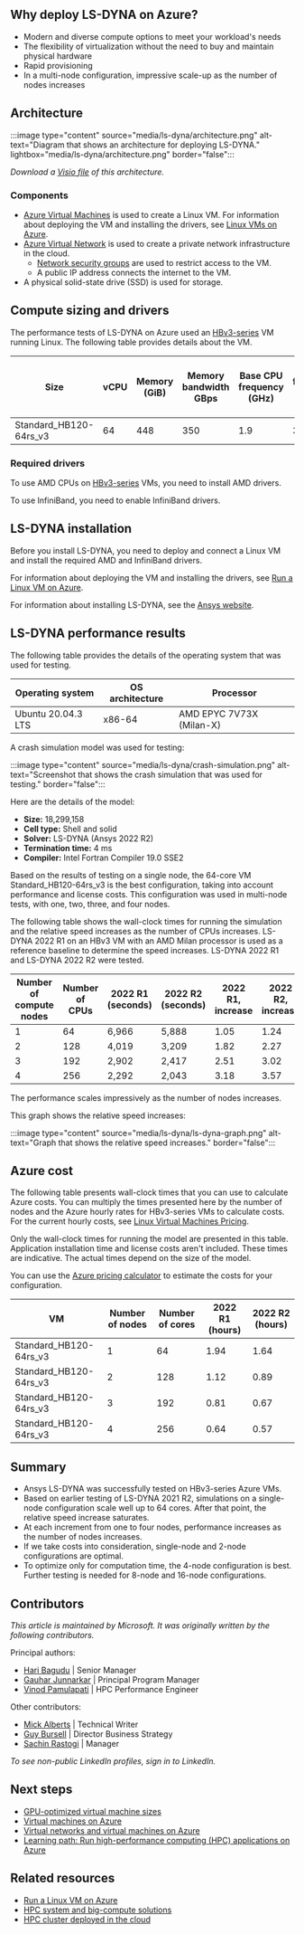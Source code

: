 <Intro should cover a basic overview of the workload.>

## Why deploy LS-DYNA on Azure?

- Modern and diverse compute options to meet your workload's needs
- The flexibility of virtualization without the need to buy and maintain physical hardware
- Rapid provisioning
- In a multi-node configuration, impressive scale-up as the number of nodes increases

## Architecture

:::image type="content" source="media/ls-dyna/architecture.png" alt-text="Diagram that shows an architecture for deploying LS-DYNA." lightbox="media/ls-dyna/architecture.png" border="false":::

*Download a [Visio file](https://arch-center.azureedge.net/ls-dyna.vsdx) of this
architecture.*

### Components

- [Azure Virtual Machines](https://azure.microsoft.com/services/virtual-machines) is
    used to create a Linux VM. For information about deploying the VM and installing the drivers, see [Linux VMs on Azure](../../reference-architectures/n-tier/linux-vm.yml).
- [Azure Virtual Network](https://azure.microsoft.com/services/virtual-network) is
    used to create a private network infrastructure in the cloud.
  - [Network security groups](/azure/virtual-network/network-security-groups-overview) are used to restrict access to the VM.  
  - A public IP address connects the internet to the VM.
- A physical solid-state drive (SSD) is used for storage.

## Compute sizing and drivers

The performance tests of LS-DYNA on Azure used an [HBv3-series](/azure/virtual-machines/hbv3-series) VM running Linux. The following table provides details about the VM.

|Size|vCPU|Memory (GiB)|Memory bandwidth GBps|Base CPU frequency (GHz)|	All-cores frequency (GHz, peak)|Single-core frequency (GHz, peak)|Maximum data disks|
|-|-|-|-|-|-|-|-|
|Standard_HB120-64rs_v3|	64|		448|	350|	1.9|	3.0|	3.5|	32	|

### Required drivers

To use AMD CPUs on [HBv3-series](/azure/virtual-machines/hbv3-series) VMs, you need to install AMD drivers.

To use InfiniBand, you need to enable InfiniBand drivers.

## LS-DYNA installation

Before you install LS-DYNA, you need to deploy and connect a Linux VM and install the required AMD and InfiniBand drivers.

For information about deploying the VM and installing the drivers, see [Run a Linux VM on Azure](../../reference-architectures/n-tier/linux-vm.yml).

For information about installing LS-DYNA, see the [Ansys website](https://www.ansys.com/products/structures/ansys-ls-dyna).

## LS-DYNA performance results

The following table provides the details of the operating system that was used for testing.

|Operating system	|OS architecture|Processor|
|-|-|-|
|Ubuntu 20.04.3 LTS|x86-64|	AMD EPYC 7V73X (Milan-X)|

A crash simulation model was used for testing:

:::image type="content" source="media/ls-dyna/crash-simulation.png" alt-text="Screenshot that shows the crash simulation that was used for testing." border="false":::

Here are the details of the model: 

- **Size:** 18,299,158
- **Cell type:** Shell and solid
- **Solver:** LS-DYNA (Ansys 2022 R2)
- **Termination time:** 4 ms
- **Compiler:** Intel Fortran Compiler 19.0 SSE2

Based on the results of testing on a single node, the 64-core VM Standard_HB120-64rs_v3 is the best configuration, taking into account performance and license costs. This configuration was used in multi-node tests, with one, two, three, and four nodes.

The following table shows the wall-clock times for running the simulation and the relative speed increases as the number of CPUs increases. LS-DYNA 2022 R1 on an HBv3 VM with an AMD Milan processor is used as a reference baseline to determine the speed increases. LS-DYNA 2022 R1 and LS-DYNA 2022 R2 were tested.

|Number of compute nodes|	Number of CPUs|2022 R1 (seconds)| 	2022 R2 (seconds)| 2022 R1, increase| 	2022 R2, increase |
|-|-|-|-|-|-|
|1	|64|		6,966	|5,888|		1.05|	1.24|
|2	|128|		4,019	|3,209|		1.82|	2.27|
|3	|192|		2,902	|2,417|		2.51|	3.02|
|4	|256|		2,292	|2,043|		3.18|	3.57|

The performance scales impressively as the number of nodes increases.

This graph shows the relative speed increases:

:::image type="content" source="media/ls-dyna/ls-dyna-graph.png" alt-text="Graph that shows the relative speed increases." border="false":::

## Azure cost

The following table presents wall-clock times that you can use to calculate Azure costs. You can multiply the times presented here by the number of nodes and the Azure hourly rates for HBv3-series VMs to calculate costs. For the current hourly costs, see [Linux Virtual Machines Pricing](https://azure.microsoft.com/pricing/details/virtual-machines/linux/#pricing).

Only the wall-clock times for running the model are presented in this table. Application installation time and license costs aren't included. These times are indicative. The actual times depend on the size of the model.

You can use the [Azure pricing calculator](https://azure.microsoft.com/pricing/calculator) to estimate the costs for your configuration.

|VM |	Number of nodes	| Number of cores|2022 R1 (hours)|	2022 R2 (hours)|
|-|-|-|-|-|
|Standard_HB120-64rs_v3|	1|	64|		1.94|	1.64|
|Standard_HB120-64rs_v3|2	|128		|1.12|	0.89|
|Standard_HB120-64rs_v3|3	|192	|	0.81|	0.67|
|Standard_HB120-64rs_v3|4	|256	|	0.64	|0.57|
 
## Summary

- Ansys LS-DYNA was successfully tested on HBv3-series Azure VMs.
- Based on earlier testing of LS-DYNA 2021 R2, simulations on a single-node configuration scale well up to 64 cores. After that point, the relative speed increase saturates.
- At each increment from one to four nodes, performance increases as the number of nodes increases.
- If we take costs into consideration, single-node and 2-node configurations are optimal.
- To optimize only for computation time, the 4-node configuration is best. Further testing is needed for 8-node and 16-node configurations.

## Contributors

*This article is maintained by Microsoft. It was originally written by
the following contributors.*

Principal authors:

-   [Hari Bagudu](https://www.linkedin.com/in/hari-bagudu-88732a19) |
    Senior Manager
-   [Gauhar Junnarkar](https://www.linkedin.com/in/gauharjunnarkar) |
    Principal Program Manager
-   [Vinod Pamulapati](https://www.linkedin.com/in/vinod-reddy-20481a104) |
    HPC Performance Engineer

Other contributors:

-   [Mick Alberts](https://www.linkedin.com/in/mick-alberts-a24a1414) |
    Technical Writer
-   [Guy Bursell](https://www.linkedin.com/in/guybursell) | Director
    Business Strategy
-   [Sachin Rastogi](https://www.linkedin.com/in/sachin-rastogi-907a3b5) |
    Manager

*To see non-public LinkedIn profiles, sign in to LinkedIn.*

## Next steps

- [GPU-optimized virtual machine sizes](/azure/virtual-machines/sizes-gpu)
- [Virtual machines on Azure](/azure/virtual-machines/overview)
- [Virtual networks and virtual machines on Azure](/azure/virtual-network/network-overview)
- [Learning path: Run high-performance computing (HPC) applications on Azure](/learn/paths/run-high-performance-computing-applications-azure)

## Related resources

- [Run a Linux VM on Azure](../../reference-architectures/n-tier/linux-vm.yml)
- [HPC system and big-compute solutions](../../solution-ideas/articles/big-compute-with-azure-batch.yml)
- [HPC cluster deployed in the cloud](../../solution-ideas/articles/hpc-cluster.yml)